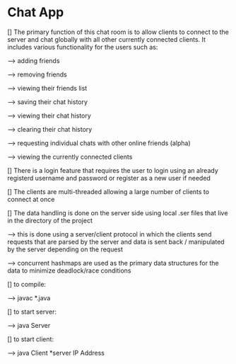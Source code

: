 # Chat App

[] The primary function of this chat room is to allow clients to connect to the server and chat globally with all other currently connected clients. It includes various functionality for the users such as:


   --> adding friends

			
   --> removing friends

			
   --> viewing their friends list

			
   --> saving their chat history

			
   --> viewing their chat history

			
   --> clearing their chat history

			
   --> requesting individual chats with other online friends (alpha)

			
   --> viewing the currently connected clients

			

[] There is a login feature that requires the user to login using an already registerd username and password or register as a new user if needed



[] The clients are multi-threaded allowing a large number of clients to connect at once


   
[] The data handling is done on the server side using local .ser files that live in the directory of the project


   --> this is done using a server/client protocol in which the clients send requests that are parsed by the server and data is sent back /     manipulated by the server depending on the request

   
   --> concurrent hashmaps are used as the primary data structures for the data to minimize deadlock/race conditions 


[] to compile:


--> javac *.java


[] to start server:


--> java Server


[] to start client:


--> java Client *server IP Address

